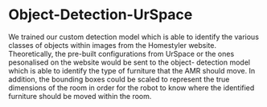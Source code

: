 # Object-Detection-UrSpace

We trained our custom detection model which is able to identify the various classes of objects within images from the Homestyler website. Theoretically, the pre-built configurations from UrSpace or the ones pesonalised on the website would be sent to the object- detection model which is able to identify the type of furniture that the AMR should move. In addition, the bounding boxes could be scaled to represent the true dimensions of the room in order for the robot to know where the identified furniture should be moved within the room.
